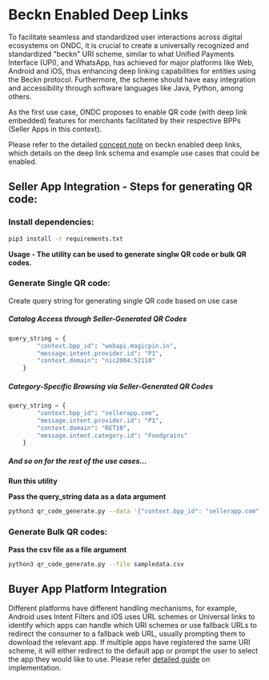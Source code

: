 # Beckn Enabled Deep Links

To facilitate seamless and standardized user interactions across digital ecosystems on ONDC, it is crucial to create a universally recognized and standardized "beckn" URI scheme, similar to what Unified Payments Interface (UPI), and WhatsApp, has achieved for major platforms like Web, Android and iOS, thus enhancing deep linking capabilities for entities using the Beckn protocol. Furthermore, the scheme should have easy integration and accessibility through software languages like Java, Python, among others.

As the first use case, ONDC proposes to enable QR code (with deep link embedded) features for merchants facilitated by their respective BPPs (Seller Apps in this context).

Please refer to the detailed [concept note](https://github.com/tanyamadaan/deep_links/blob/main/docs/Concept_paper.md) on beckn enabled deep links, which details on the deep link schema and example use cases that could be enabled.

## Seller App Integration - Steps for generating QR code:

### Install dependencies:

```bash
pip3 install -r requirements.txt

```

**Usage - The utility can be used to generate singlw QR code or bulk QR codes.**

### Generate Single QR code:

Create query string for generating single QR code based on use case

##### Catalog Access through Seller-Generated QR Codes

```python
query_string = {
        "context.bpp_id": "webapi.magicpin.in",
        "message.intent.provider.id": "P1",
        "context.domain": "nic2004:52110"
    }
```

##### Category-Specific Browsing via Seller-Generated QR Codes

```python
query_string = {
        "context.bpp_id": "sellerapp.com",
        "message.intent.provider.id": "P1",
        "context.domain": "RET10",
        "message.intent.category.id": "Foodgrains"
    }
```

##### And so on for the rest of the use cases...

**Run this utility**

**Pass the query_string data as a data argument**

```bash
python3 qr_code_generate.py --data '{"context.bpp_id": "sellerapp.com", "message.intent.provider.id": "P1", "context.domain": "RET10", "message.intent.category.id": "Foodgrains"}'
```

### Generate Bulk QR codes:

**Pass the csv file as a file argument**

```bash
python3 qr_code_generate.py --file sampledata.csv
```

## Buyer App Platform Integration

Different platforms have different handling mechanisms, for example, Android uses Intent Filters and iOS uses URL schemes or Universal links to identify which apps can handle which URI schemes or use fallback URLs to redirect the consumer to a fallback web URL, usually prompting them to download the relevant app. If multiple apps have registered the same URI scheme, it will either redirect to the default app or prompt the user to select the app they would like to use. Please refer [detailed guide](https://docs.google.com/document/d/1pmwQvF9G37_KwcFViub7m_qYDUjbGLrwvgkv1XZEc08/edit?usp=sharing) on implementation.